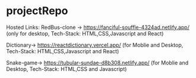 # projectRepo
Hosted Links:
RedBus-clone -> https://fanciful-souffle-4324ad.netlify.app/ 
(only for desktop, Tech-Stack: HTML,CSS,Javascript and React)

Dictionary-> https://reactdictionary.vercel.app/ 
(for Moblie and Desktop, Tech-Stack: HTML,CSS,Javascript and React)

Snake-game-> https://tubular-sundae-d8b308.netlify.app/ 
(for Moblie and Desktop, Tech-Stack: HTML,CSS and Javascript)
